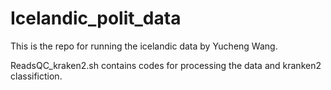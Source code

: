 # Icelandic_polit_data

This is the repo for running the icelandic data by Yucheng Wang.

ReadsQC_kraken2.sh contains codes for processing the data and kranken2 classifiction.
